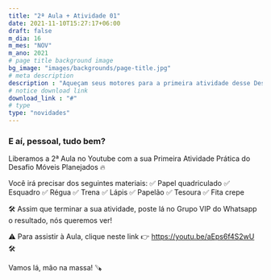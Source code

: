 ```yaml
---
title: "2ª Aula + Atividade 01"
date: 2021-11-10T15:27:17+06:00
draft: false
m_dia: 16
m_mes: "NOV"
m_ano: 2021
# page title background image
bg_image: "images/backgrounds/page-title.jpg"
# meta description
description : "Aqueçam seus motores para a primeira atividade desse Desafio"
# notice download link
download_link : "#"
# type
type: "novidades"
---
```



### E aí, pessoal, tudo bem?

Liberamos a 2ª Aula no Youtube com a sua Primeira Atividade Prática do Desafio Móveis Planejados 🔥

Você irá precisar dos seguintes materiais:
✅ Papel quadriculado
✅ Esquadro
✅ Régua
✅ Trena
✅ Lápis
✅ Papelão
✅ Tesoura
✅ Fita crepe

🛠 Assim que terminar a sua atividade, poste lá no Grupo VIP do Whatsapp o resultado, nós queremos ver!

⚠ Para assistir à Aula, clique neste link 👉 <https://youtu.be/aEps6f4S2wU> 🛠

Vamos lá, mão na massa! 🪚

